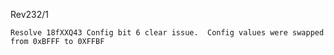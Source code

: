 Rev232/1

    Resolve 18fXXQ43 Config bit 6 clear issue.  Config values were swapped from 0xBFFF to 0XFFBF
